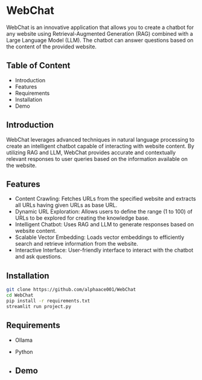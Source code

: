 # WebChat

WebChat is an innovative application that allows you to create a chatbot for any website using Retrieval-Augmented Generation (RAG) combined with a Large Language Model (LLM). The chatbot can answer questions based on the content of the provided website.

## Table of Content
- Introduction
- Features
- Requirements
- Installation
- Demo

## Introduction

WebChat leverages advanced techniques in natural language processing to create an intelligent chatbot capable of interacting with website content. By utilizing RAG and LLM, WebChat provides accurate and contextually relevant responses to user queries based on the information available on the website.

## Features

- Content Crawling: Fetches URLs from the specified website and extracts all URLs having given URLs as base URL.
 - Dynamic URL Exploration: Allows users to define the range (1 to 100) of URLs to be explored for creating the knowledge base.
- Intelligent Chatbot: Uses RAG and LLM to generate responses based on website content.
- Scalable Vector Embedding: Loads vector embeddings to efficiently search and retrieve information from the website.
- Interactive Interface: User-friendly interface to interact with the chatbot and ask questions.

## Installation
```bash
git clone https://github.com/alphaace001/WebChat
cd WebChat
pip install -r requirements.txt
streamlit run project.py
```

## Requirements 
- Ollama
- Python

- ## Demo
